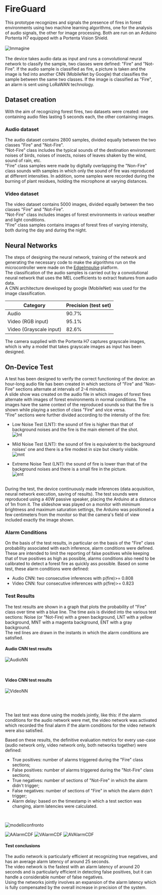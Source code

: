 # FireGuard
This prototype recognizes and signals the presence of fires in forest environments using two machine learning algorithms, one for the analysis of audio signals, the other for image processing. Both are run on an Arduino Portenta H7 equipped with a Portenta Vision Shield.</br></br>
![Immagine](https://user-images.githubusercontent.com/56454542/176997688-0222fede-92d0-47c0-acdc-cff05f71f105.png)
</br></br>
The device takes audio data as input and runs a convolutional neural network to classify the sample, two classes were defined: "Fire" and "Not-Fire". If the audio sample is classified as fire, a picture is taken and the image is fed into another CNN (MobileNet by Google) that classifies the sample between the same two classes. If the image is classified as "Fire", an alarm is sent using LoRaWAN technology.


## Dataset creation

With the aim of recognizing forest fires, two datasets were created: one containing audio files lasting 5 seconds each, the other containing images.

### Audio dataset

The audio dataset contains 2800 samples, divided equally between the two classes "Fire" and "Not-Fire".</br>
"Not-Fire" class includes the typical sounds of the destination environment: noises of birds, noises of insects, noises of leaves shaken by the wind, sound of rain, etc.</br>
"Fire" class samples were made by digitally overlapping the "Non-Fire" class sounds with samples in which only the sound of fire was reproduced at different intensities. In addition, some samples were recorded during the burning of plant residues, holding the microphone at varying distances.

### Video dataset

The video dataset contains 5000 images, divided equally between the two classes "Fire" and "Not-Fire".</br>
"Not-Fire" class includes images of forest environments in various weather and light conditions.</br>
"Fire" class samples contains images of forest fires of varying intensity, both during the day and during the night.

## Neural Networks

The steps of designing the neural network, training of the network and generating the necessary code to make the algorithms run on the microcontroller were made on the [EdgeImpulse](https://www.edgeimpulse.com/) platform. </br>
The classification of the audio samples is carried out by a convolutional neural network that uses the MEL coefficients to extract features from audio data. </br>
A CNN architecture developed by google (MobileNet) was used for the image classification.


| Category | Precision (test set) |
| ---      | ---       |
| Audio | 90.7% |
| Video (RGB input) | 95.1%  |
| Video (Grayscale input) | 82.6% |

The camera supplied with the Portenta H7 captures grayscale images, which is why a model that takes grayscale images as input has been designed. 

## On-Device Test

A test has been designed to verify the correct functioning of the device: an hour-long audio file has been created in which sections of "Fire" and "Non-Fire" sections alternate at intervals of 2-4 minutes. </br>
A slide show was created on the audio file in which images of forest fires alternate with images of forest environments in normal conditions. The images have the same context of the reproduced sounds so that the fire is shown while playing a section of class "Fire" and vice versa. </br>
"Fire" sections were further divided according to the intensity of the fire:</br>
- Low Noise Test (LNT): the sound of fire is higher than that of background noises and the fire is the main element of the shot. </br>
![lnt](https://user-images.githubusercontent.com/56454542/177165157-22451199-f143-4aff-9e76-b7eb5e9fb7fb.png)

- Mild Noise Test (LNT): the sound of fire is equivalent to the background noises' one and there is a fire modest in size but clearly visible. </br>
![mnt](https://user-images.githubusercontent.com/56454542/177165644-528d6161-cb9b-4d70-8f3a-1c6841ca1ba3.png)

- Extreme Noise Test (LNT): the sound of fire is lower than that of the background noises and there is a small fire in the picture. </br>
![ent](https://user-images.githubusercontent.com/56454542/177165961-7a205fb2-febc-43ed-b8dd-d3ba5c1bebfb.png)
</br>
During the test, the device continuously made inferences (data acquisition, neural network execution, saving of results). The test sounds were reproduced using a 40W passive speaker, placing the Arduino at a distance of 1m from it. The slideshow was played on a monitor with minimum brightness and maximum saturation settings, the Arduino was positioned a few centimeters from the monitor so that the camera's field of view included exactly the image shown.</br>


### Alarm Conditions

On the basis of the test results, in particular on the basis of the "Fire" class probability associated with each inference, alarm conditions were defined. These are intended to limit the reporting of false positives while keeping that of true positives as high as possible, alarms conditions also need to be calibrated to detect a forest fire as quickly ass possible. Based on some test, these alarm conditions were defined:

- Audio CNN: two consecutive inferences with p(fire)>= 0.808
- Video CNN: four consecutive inferences with p(fire)>= 0.823


### Test Results

The test results are shown in a graph that plots the probability of "Fire" class over time with a blue line. The time axis is divided into the various test sections: Noise (or "Not-Fire) with a green background, LNT with a yellow background, MNT with a magenta background, ENT with a gray background. </br>
The red lines are drawn in the instants in which the alarm conditions are satisfied.
</br>
#### Audio CNN test results
![AudioNN](https://user-images.githubusercontent.com/56454542/177169338-190c8522-1759-4e1f-a9dc-91345296430b.png)

</br>

#### Video CNN test results

![VideoNN](https://user-images.githubusercontent.com/56454542/177171105-efa7a9ef-b540-49b0-b4a6-8fd7755f9ff7.png)

</br>
</br>


The last test was done using the models jointly, like this: if the alarm conditions for the audio network were met, the video network was activated which recorded the final alarm if the alarm conditions for the video network were also satisfied.</br>

Based on these results, the definitive evaluation metrics for every use-case (audio network only, video network only, both networks together) were defined:

- True positives: number of alarms triggered during the "Fire" class sections;
- False positives: number of alarms triggered during the "Not-Fire" class sections;
- True negatives: number of sections of "Not-Fire" in which the alarm didn't trigger;
- False negatives: number of sections of "Fire" in which the alarm didn't trigger;
- Alarm delay: based on the timestamp in which a test section was changing, alarm latencies were calculated.

</br>

![modelliconfronto](https://user-images.githubusercontent.com/56454542/177191937-233d0ae0-12bf-4b85-b9db-ba0acd21c31c.png)

![AAlarmCDF](https://user-images.githubusercontent.com/56454542/177192731-b267645a-9607-498e-b4ec-d759bef154e7.png)
![VAlarmCDF](https://user-images.githubusercontent.com/56454542/177192729-0eeb180f-e6ef-4b13-b384-c3fcde75b1eb.png)
![AVAlarmCDF](https://user-images.githubusercontent.com/56454542/177192727-8adc2ef2-a29e-4f5c-b1f6-cede61455a05.png)

#### Test conclusions
The audio network is particularly efficient at recognizing true negatives, and has an average alarm latency of around 25 seconds.</br>
The video network is the fastest with an alarm latency of around 20 seconds and is particularly efficient in detecting false positives, but it can handle a considerable number of false negatives.</br>
Using the networks jointly involves an expansion of the alarm latency which is fully compensated by the overall increase in precision of the system.</br>

